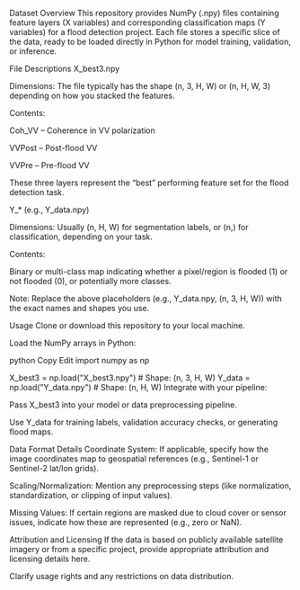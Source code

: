 Dataset Overview
This repository provides NumPy (.npy) files containing feature layers (X variables) and corresponding classification maps (Y variables) for a flood detection project. Each file stores a specific slice of the data, ready to be loaded directly in Python for model training, validation, or inference.

File Descriptions
X_best3.npy

Dimensions: The file typically has the shape (n, 3, H, W) or (n, H, W, 3) depending on how you stacked the features.

Contents:

Coh_VV – Coherence in VV polarization

VVPost – Post-flood VV

VVPre – Pre-flood VV

These three layers represent the “best” performing feature set for the flood detection task.

Y_* (e.g., Y_data.npy)

Dimensions: Usually (n, H, W) for segmentation labels, or (n,) for classification, depending on your task.

Contents:

Binary or multi-class map indicating whether a pixel/region is flooded (1) or not flooded (0), or potentially more classes.

Note: Replace the above placeholders (e.g., Y_data.npy, (n, 3, H, W)) with the exact names and shapes you use.

Usage
Clone or download this repository to your local machine.

Load the NumPy arrays in Python:

python
Copy
Edit
import numpy as np

X_best3 = np.load("X_best3.npy")  # Shape: (n, 3, H, W)
Y_data  = np.load("Y_data.npy")   # Shape: (n, H, W)
Integrate with your pipeline:

Pass X_best3 into your model or data preprocessing pipeline.

Use Y_data for training labels, validation accuracy checks, or generating flood maps.

Data Format Details
Coordinate System: If applicable, specify how the image coordinates map to geospatial references (e.g., Sentinel-1 or Sentinel-2 lat/lon grids).

Scaling/Normalization: Mention any preprocessing steps (like normalization, standardization, or clipping of input values).

Missing Values: If certain regions are masked due to cloud cover or sensor issues, indicate how these are represented (e.g., zero or NaN).

Attribution and Licensing
If the data is based on publicly available satellite imagery or from a specific project, provide appropriate attribution and licensing details here.

Clarify usage rights and any restrictions on data distribution.
